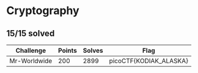 # Cryptography
## 15/15 solved

|Challenge|Points|Solves|Flag|
|---------|------|------|----|
|Mr-Worldwide|200|2899|picoCTF{KODIAK_ALASKA}|
